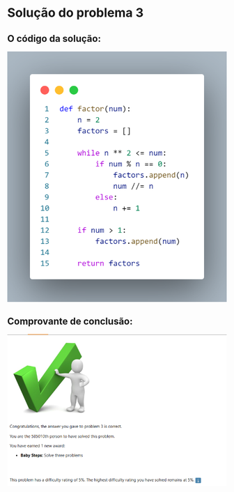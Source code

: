 # Solução do problema 3

## O código da solução:

![img](/imgs/problem3.png)

## Comprovante de conclusão:
![img1](/problem3/Problem3.png)

